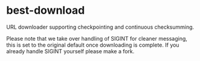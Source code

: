 # best-download
URL downloader supporting checkpointing and continuous checksumming.

Please note that we take over handling of SIGINT for cleaner messaging, this is set to the original default once downloading is complete. If you already handle SIGINT yourself please make a fork.
